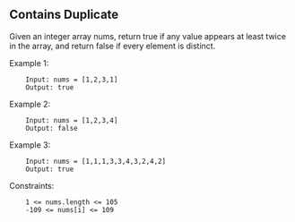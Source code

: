 ## Contains Duplicate

Given an integer array nums, return true if any value appears at least twice in the array, and return false if every element is distinct.

Example 1:

        Input: nums = [1,2,3,1]
        Output: true

Example 2:

        Input: nums = [1,2,3,4]
        Output: false

Example 3:

        Input: nums = [1,1,1,3,3,4,3,2,4,2]
        Output: true
 

Constraints:

        1 <= nums.length <= 105
        -109 <= nums[i] <= 109
